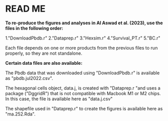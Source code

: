 # READ ME 

**To re-produce the figures and analyses in Al Aswad et al. (2023), use the files in the following order:**

1."DownloadPbdb.r"
2."Dataprep.r"
3."Hexsim.r"
4."Survival_PT.r"
5."BC.r"

Each file depends on one or more products from the previous files to run properly, so they are not standalone.

**Certain data files are also available:**

The Pbdb data that was downloaded using "DownloadPbdb.r" is available as "pbdb.jul2022.csv".

The hexagonal cells object, data.j, is created with "Dataprep.r "and uses a package ("DggridR") that is not compatible with Macbook M1 or M2 chips. In this case, the file is available here as "data.j.csv"

The shapefile used in "Dataprep.r" to create the figures is available here as "ma.252.Rda".
